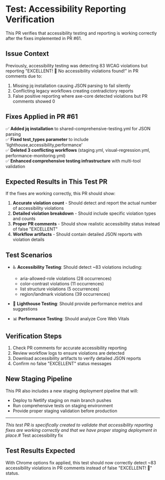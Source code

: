 # Test: Accessibility Reporting Verification

This PR verifies that accessibility testing and reporting is working correctly after the fixes implemented in PR #61.

## Issue Context

Previously, accessibility testing was detecting 83 WCAG violations but reporting "EXCELLENT! 🎉 No accessibility violations found!" in PR comments due to:

1. Missing jq installation causing JSON parsing to fail silently
2. Conflicting legacy workflows creating contradictory reports  
3. False positive reporting where axe-core detected violations but PR comments showed 0

## Fixes Applied in PR #61

✅ **Added jq installation** to shared-comprehensive-testing.yml for JSON parsing  
✅ **Fixed test_types parameter** to include 'lighthouse,accessibility,performance'  
✅ **Deleted 3 conflicting workflows** (staging.yml, visual-regression.yml, performance-monitoring.yml)  
✅ **Enhanced comprehensive testing infrastructure** with multi-tool validation

## Expected Results in This Test PR

If the fixes are working correctly, this PR should show:

1. **Accurate violation count** - Should detect and report the actual number of accessibility violations
2. **Detailed violation breakdown** - Should include specific violation types and counts
3. **Proper PR comments** - Should show realistic accessibility status instead of false "EXCELLENT" 
4. **Workflow artifacts** - Should contain detailed JSON reports with violation details

## Test Scenarios

- ♿ **Accessibility Testing**: Should detect ~83 violations including:
  - aria-allowed-role violations (28 occurrences)
  - color-contrast violations (11 occurrences) 
  - list structure violations (5 occurrences)
  - region/landmark violations (39 occurrences)

- 🚀 **Lighthouse Testing**: Should provide performance metrics and suggestions
- 📊 **Performance Testing**: Should analyze Core Web Vitals

## Verification Steps

1. Check PR comments for accurate accessibility reporting
2. Review workflow logs to ensure violations are detected
3. Download accessibility artifacts to verify detailed JSON reports
4. Confirm no false "EXCELLENT" status messages

## New Staging Pipeline

This PR also includes a new staging deployment pipeline that will:
- Deploy to Netlify staging on main branch pushes
- Run comprehensive tests on staging environment  
- Provide proper staging validation before production

---

*This test PR is specifically created to validate that accessibility reporting fixes are working correctly and that we have proper staging deployment in place.*# Test accessibility fix


## Test Results Expected

With Chrome options fix applied, this test should now correctly detect ~83 accessibility violations in PR comments instead of false "EXCELLENT! 🎉" status.
